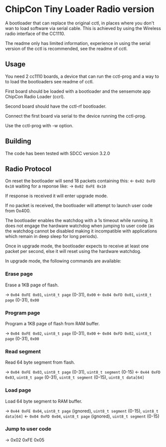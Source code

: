 ChipCon Tiny Loader Radio version
=================================
A bootloader that can replace the original cctl, in places where you don't wan to load software via serial cable. This is achieved by using the Wireless radio interface of the CC1110.

The readme only has limited information, experience in using the serial version of the cctl is recommended, see the readme of cctl.

Usage
-----

You need 2 cc1110 boards, a device that can run the cctl-prog and a way to to load the bootloaders see readme of cctl.

First board should be loaded with a bootloader and the sensemote app ChipCon Radio Loader (ccrl).

Second board should have the cctl-rf bootloader.

Connect the first board via serial to the device running the cctl-prog.

Use the cctl-prog with -w option.

Building
--------
The code has been tested with SDCC version 3.2.0

Radio Protocol
--------------
On reset the bootloader will send 18 packets containing this:
<- `0x02 0xFD 0x10`
waiting for a reponse like:
-> `0x02 0xFE 0x10`

If response is received it will enter upgrade mode.

If no packet is received, the bootloader will attempt to launch user code from 0x400.

The bootloader enables the watchdog with a 1s timeout while running. It does not engage the hardware watchdog when jumping to user code (as the watchdog cannot be disabled making it incompatible with applications which remain in deep sleep for long periods).

Once in upgrade mode, the bootloader expects to receive at least one packet per second, else it will reset using the hardware watchdog.

In upgrade mode, the following commands are available:

### Erase page

Erase a 1KB page of flash. 

-> `0x04 0xFE 0x01`, `uint8_t page` (0-31), `0x00`
<- `0x04 0xFD 0x01`, `uint8_t page` (0-31), `0x00`
### Program page

Program a 1KB page of flash from RAM buffer.

-> `0x04 0xFE 0x02`, `uint8_t page` (0-31), `0x00`
<- `0x04 0xFD 0x02`, `uint8_t page` (0-31), `0x00`

### Read segment

Read 64 byte segment from flash.

-> `0x04 0xFE 0x03`, `uint8_t page` (0-31), `uint8_t segment` (0-15)
<- `0x44 0xFD 0x03`, `uint8_t page` (0-31), `uint8_t segment` (0-15), `uint8_t data[64]`

### Load page

Load 64 byte segment to RAM buffer.

-> `0x44 0xFE 0x04`, `uint8_t page` (ignored), `uint8_t segment` (0-15), `uint8_t data[64]`
<- `0x04 0xFD 0x04`, `uint8_t page` (ignored), `uint8_t segment` (0-15) 

### Jump to user code
-> 0x02 0xFE 0x05

